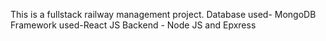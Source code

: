 This is a fullstack railway management project.
Database used- MongoDB
Framework used-React JS
Backend - Node JS and Epxress
